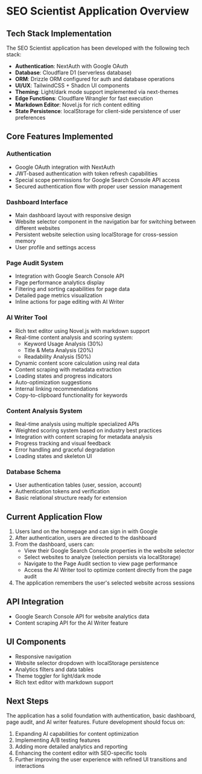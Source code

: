 # SEO Scientist Application Overview

## Tech Stack Implementation

The SEO Scientist application has been developed with the following tech stack:

- **Authentication**: NextAuth with Google OAuth
- **Database**: Cloudflare D1 (serverless database)
- **ORM**: Drizzle ORM configured for auth and database operations
- **UI/UX**: TailwindCSS + Shadcn UI components
- **Theming**: Light/dark mode support implemented via next-themes
- **Edge Functions**: Cloudflare Wrangler for fast execution
- **Markdown Editor**: Novel.js for rich content editing
- **State Persistence**: localStorage for client-side persistence of user preferences

## Core Features Implemented

### Authentication

- Google OAuth integration with NextAuth
- JWT-based authentication with token refresh capabilities
- Special scope permissions for Google Search Console API access
- Secured authentication flow with proper user session management

### Dashboard Interface

- Main dashboard layout with responsive design
- Website selector component in the navigation bar for switching between different websites
- Persistent website selection using localStorage for cross-session memory
- User profile and settings access

### Page Audit System

- Integration with Google Search Console API
- Page performance analytics display
- Filtering and sorting capabilities for page data
- Detailed page metrics visualization
- Inline actions for page editing with AI Writer

### AI Writer Tool

- Rich text editor using Novel.js with markdown support
- Real-time content analysis and scoring system:
  - Keyword Usage Analysis (30%)
  - Title & Meta Analysis (20%)
  - Readability Analysis (50%)
- Dynamic content score calculation using real data
- Content scraping with metadata extraction
- Loading states and progress indicators
- Auto-optimization suggestions
- Internal linking recommendations
- Copy-to-clipboard functionality for keywords

### Content Analysis System

- Real-time analysis using multiple specialized APIs
- Weighted scoring system based on industry best practices
- Integration with content scraping for metadata analysis
- Progress tracking and visual feedback
- Error handling and graceful degradation
- Loading states and skeleton UI

### Database Schema

- User authentication tables (user, session, account)
- Authentication tokens and verification
- Basic relational structure ready for extension

## Current Application Flow

1. Users land on the homepage and can sign in with Google
2. After authentication, users are directed to the dashboard
3. From the dashboard, users can:
   - View their Google Search Console properties in the website selector
   - Select websites to analyze (selection persists via localStorage)
   - Navigate to the Page Audit section to view page performance
   - Access the AI Writer tool to optimize content directly from the page audit
4. The application remembers the user's selected website across sessions

## API Integration

- Google Search Console API for website analytics data
- Content scraping API for the AI Writer feature

## UI Components

- Responsive navigation
- Website selector dropdown with localStorage persistence
- Analytics filters and data tables
- Theme toggler for light/dark mode
- Rich text editor with markdown support

## Next Steps

The application has a solid foundation with authentication, basic dashboard, page audit, and AI writer features. Future development should focus on:

1. Expanding AI capabilities for content optimization
2. Implementing A/B testing features
3. Adding more detailed analytics and reporting
4. Enhancing the content editor with SEO-specific tools
5. Further improving the user experience with refined UI transitions and interactions
